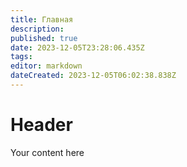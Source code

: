 ```yaml
---
title: Главная
description: 
published: true
date: 2023-12-05T23:28:06.435Z
tags: 
editor: markdown
dateCreated: 2023-12-05T06:02:38.838Z
---
```


# Header
Your content here